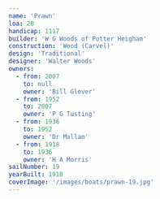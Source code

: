 ```yaml
---
name: 'Prawn'
loa: 20
handicap: 1117
builder: 'W G Woods of Potter Heigham'
construction: 'Wood (Carvel)'
design: 'Traditional'
designer: 'Walter Woods'
owners:
  - from: 2007
    to: null
    owner: 'Bill Glover'
  - from: 1952
    to: 2007
    owner: 'P G Tusting'
  - from: 1936
    to: 1952
    owner: 'Dr Mallam'
  - from: 1918
    to: 1936
    owner: 'H A Morris'
sailNumber: 19
yearBuilt: 1918
coverImage: '/images/boats/prawn-19.jpg'
---
```

